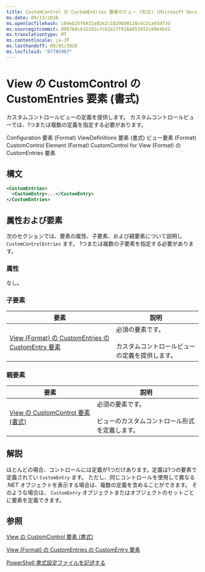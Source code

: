 ```yaml
---
title: CustomControl の CustomEntries 要素のビュー (形式) |Microsoft Docs
ms.date: 09/13/2016
ms.openlocfilehash: c89eb25f6922a92e2c18298d0128c4c2ca93df3d
ms.sourcegitcommit: 0907b8c6322d2c7c61b17f8168d53452c8964b41
ms.translationtype: MT
ms.contentlocale: ja-JP
ms.lasthandoff: 08/05/2020
ms.locfileid: "87785967"
---
```

# <a name="customentries-element-for-customcontrol-for-view-format"></a>View の CustomControl の CustomEntries 要素 (書式)

カスタムコントロールビューの定義を提供します。 カスタムコントロールビューでは、1つまたは複数の定義を指定する必要があります。

Configuration 要素 (Format) ViewDefinitions 要素 (書式) ビュー要素 (Format) CustomControl Element (Format) CustomControl for View (Format) の CustomEntries 要素

## <a name="syntax"></a>構文

```xml
<CustomEntries>
  <CustomEntry>...</CustomEntry>
</CustomEntries>
```

## <a name="attributes-and-elements"></a>属性および要素

次のセクションでは、要素の属性、子要素、および親要素について説明し `CustomControlEntries` ます。 1つまたは複数の子要素を指定する必要があります。

### <a name="attributes"></a>属性

なし。

### <a name="child-elements"></a>子要素

|要素|説明|
|-------------|-----------------|
|[View (Format) の CustomEntries の CustomEntry 要素](./customentry-element-for-customentries-for-customcontrol-for-view-format.md)|必須の要素です。<br /><br /> カスタムコントロールビューの定義を提供します。|

### <a name="parent-elements"></a>親要素

|要素|説明|
|-------------|-----------------|
|[View の CustomControl 要素 (書式)](./customcontrol-element-for-view-format.md)|必須の要素です。<br /><br /> ビューのカスタムコントロール形式を定義します。|

## <a name="remarks"></a>解説

ほとんどの場合、コントロールには定義が1つだけあります。定義は1つの要素で定義されてい `CustomEntry` ます。 ただし、同じコントロールを使用して異なる .NET オブジェクトを表示する場合は、複数の定義を含めることができます。 そのような場合は、 `CustomEntry` オブジェクトまたはオブジェクトのセットごとに要素を定義できます。

## <a name="see-also"></a>参照

[View の CustomControl 要素 (書式)](./customcontrol-element-for-view-format.md)

[View (Format) の CustomEntries の CustomEntry 要素](./customentry-element-for-customentries-for-customcontrol-for-view-format.md)

[PowerShell 書式設定ファイルを記述する](./writing-a-powershell-formatting-file.md)
